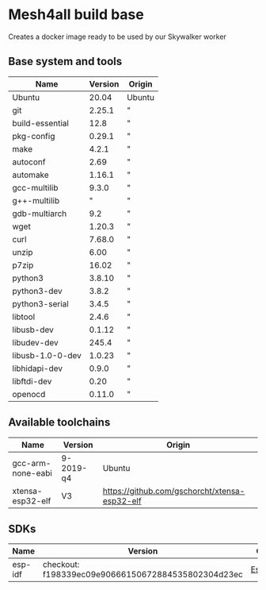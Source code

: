 # Mesh4all build base 

Creates a docker image ready to be used by our Skywalker worker

## Base system and tools

| Name             | Version | Origin |
|------------------|---------|--------|
| Ubuntu           | 20.04   | Ubuntu |
| git              | 2.25.1  | "      |
| build-essential  | 12.8    | "      |
| pkg-config       | 0.29.1  | "      |
| make             | 4.2.1   | "      |
| autoconf         | 2.69    | "      |
| automake         | 1.16.1  | "      |
| gcc-multilib     | 9.3.0   | "      |
| g++-multilib     | "       | "      |
| gdb-multiarch    | 9.2     | "      |
| wget             | 1.20.3  | "      |
| curl             | 7.68.0  | "      |
| unzip            | 6.00    | "      |
| p7zip            | 16.02   | "      |
| python3          | 3.8.10  | "      |
| python3-dev      | 3.8.2   | "      |
| python3-serial   | 3.4.5   | "      |
| libtool          | 2.4.6   | "      |
| libusb-dev       | 0.1.12  | "      |
| libudev-dev      | 245.4   | "      |
| libusb-1.0-0-dev | 1.0.23  | "      |
| libhidapi-dev    | 0.9.0   | "      |
| libftdi-dev      | 0.20    | "      |
| openocd          | 0.11.0  | "      |

## Available toolchains

| Name              | Version   | Origin |
|-------------------|-----------|--------|
| gcc-arm-none-eabi | 9-2019-q4 | Ubuntu |
| xtensa-esp32-elf  | V3        | https://github.com/gschorcht/xtensa-esp32-elf |

## SDKs

| Name    | Version | Origin |
|---------|-----------|-----------|
| esp-idf | checkout: f198339ec09e90666150672884535802304d23ec | [Espressif](https://github.com/espressif/esp-idf) |

```